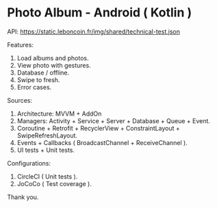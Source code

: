 # Photo Album - Android ( Kotlin )

API:
https://static.leboncoin.fr/img/shared/technical-test.json

Features:
1. Load albums and photos.
2. View photo with gestures.
3. Database / offline.
4. Swipe to fresh.
5. Error cases.

Sources:
1. Architecture: MVVM + AddOn 
2. Managers: Activity + Service + Server + Database + Queue + Event.
3. Coroutine + Retrofit + RecyclerView + ConstraintLayout + SwipeRefreshLayout.
4. Events + Callbacks ( BroadcastChannel + ReceiveChannel ).
5. UI tests + Unit tests.

Configurations:
1. CircleCI ( Unit tests ).
2. JoCoCo ( Test coverage ).

Thank you.

